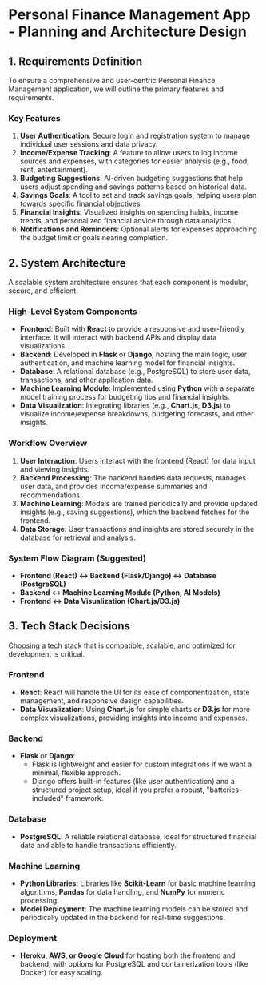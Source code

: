 # Personal Finance Management App - Planning and Architecture Design

## 1. Requirements Definition

To ensure a comprehensive and user-centric Personal Finance Management application, we will outline the primary features and requirements.

### Key Features

1. **User Authentication**: Secure login and registration system to manage individual user sessions and data privacy.
2. **Income/Expense Tracking**: A feature to allow users to log income sources and expenses, with categories for easier analysis (e.g., food, rent, entertainment).
3. **Budgeting Suggestions**: AI-driven budgeting suggestions that help users adjust spending and savings patterns based on historical data.
4. **Savings Goals**: A tool to set and track savings goals, helping users plan towards specific financial objectives.
5. **Financial Insights**: Visualized insights on spending habits, income trends, and personalized financial advice through data analytics.
6. **Notifications and Reminders**: Optional alerts for expenses approaching the budget limit or goals nearing completion.

## 2. System Architecture

A scalable system architecture ensures that each component is modular, secure, and efficient.

### High-Level System Components

- **Frontend**: Built with **React** to provide a responsive and user-friendly interface. It will interact with backend APIs and display data visualizations.
- **Backend**: Developed in **Flask** or **Django**, hosting the main logic, user authentication, and machine learning model for financial insights.
- **Database**: A relational database (e.g., PostgreSQL) to store user data, transactions, and other application data.
- **Machine Learning Module**: Implemented using **Python** with a separate model training process for budgeting tips and financial insights.
- **Data Visualization**: Integrating libraries (e.g., **Chart.js**, **D3.js**) to visualize income/expense breakdowns, budgeting forecasts, and other insights.

### Workflow Overview

1. **User Interaction**: Users interact with the frontend (React) for data input and viewing insights.
2. **Backend Processing**: The backend handles data requests, manages user data, and provides income/expense summaries and recommendations.
3. **Machine Learning**: Models are trained periodically and provide updated insights (e.g., saving suggestions), which the backend fetches for the frontend.
4. **Data Storage**: User transactions and insights are stored securely in the database for retrieval and analysis.

### System Flow Diagram (Suggested)

- **Frontend (React) <-> Backend (Flask/Django) <-> Database (PostgreSQL)**
- **Backend <-> Machine Learning Module (Python, AI Models)**
- **Frontend <-> Data Visualization (Chart.js/D3.js)**

## 3. Tech Stack Decisions

Choosing a tech stack that is compatible, scalable, and optimized for development is critical.

### Frontend

- **React**: React will handle the UI for its ease of componentization, state management, and responsive design capabilities.
- **Data Visualization**: Using **Chart.js** for simple charts or **D3.js** for more complex visualizations, providing insights into income and expenses.

### Backend

- **Flask** or **Django**:
  - Flask is lightweight and easier for custom integrations if we want a minimal, flexible approach.
  - Django offers built-in features (like user authentication) and a structured project setup, ideal if you prefer a robust, "batteries-included" framework.

### Database

- **PostgreSQL**: A reliable relational database, ideal for structured financial data and able to handle transactions efficiently.

### Machine Learning

- **Python Libraries**: Libraries like **Scikit-Learn** for basic machine learning algorithms, **Pandas** for data handling, and **NumPy** for numeric processing.
- **Model Deployment**: The machine learning models can be stored and periodically updated in the backend for real-time suggestions.

### Deployment

- **Heroku, AWS, or Google Cloud** for hosting both the frontend and backend, with options for PostgreSQL and containerization tools (like Docker) for easy scaling.
